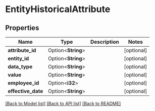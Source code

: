 # EntityHistoricalAttribute

## Properties

Name | Type | Description | Notes
------------ | ------------- | ------------- | -------------
**attribute_id** | Option<**String**> |  | [optional]
**entity_id** | Option<**String**> |  | [optional]
**data_type** | Option<**String**> |  | [optional]
**value** | Option<**String**> |  | [optional]
**employee_id** | Option<**i32**> |  | [optional]
**effective_date** | Option<**String**> |  | [optional]

[[Back to Model list]](../README.md#documentation-for-models) [[Back to API list]](../README.md#documentation-for-api-endpoints) [[Back to README]](../README.md)


